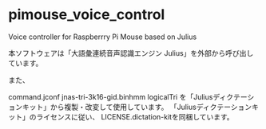 # pimouse_voice_control


Voice controller for Raspberrry Pi Mouse based on Julius

本ソフトウェアは「大語彙連続音声認識エンジン Julius」を外部から呼び出しています。

また、

command.jconf
jnas-tri-3k16-gid.binhmm
logicalTri
を「Juliusディクテーションキット」から複製・改変して使用しています。 「Juliusディクテーションキット」のライセンスに従い、 LICENSE.dictation-kitを同梱しています。
